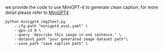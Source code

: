 we provide the code to use MiniGPT-4 to generate clean caption, for more detail please refer to [MiniGPT4](https://github.com/Vision-CAIR/MiniGPT-4)

```
python minigpt4_img2text.py
    --cfg-path "minigpt4_eval.yaml" \
    --gpu-id 0 \
    --query 'describe this image in one sentence.' \
    --dataset_path "your generated image dataset path"\
    --save_path "save caption path" \
```